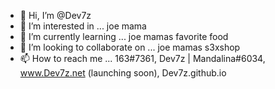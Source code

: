- 👋 Hi, I’m @Dev7z
- 👀 I’m interested in ... joe mama
- 🌱 I’m currently learning ... joe mamas favorite food
- 💞️ I’m looking to collaborate on ... joe mamas s3xshop
- 📫 How to reach me ... 163#7361, Dev7z | Mandalina#6034, www.Dev7z.net (launching soon), Dev7z.github.io

<!---
Dev7z/Dev7z is a ✨ special ✨ repository because its `README.md` (this file) appears on your GitHub profile.
You can click the Preview link to take a look at your changes.
--->
